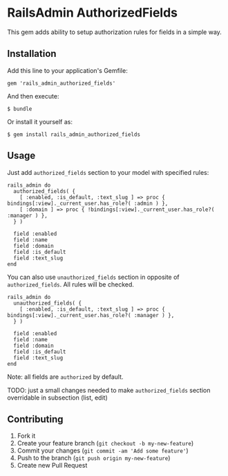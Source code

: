 # RailsAdmin AuthorizedFields

This gem adds ability to setup authorization rules for fields in a simple way.

## Installation

Add this line to your application's Gemfile:

    gem 'rails_admin_authorized_fields'

And then execute:

    $ bundle

Or install it yourself as:

    $ gem install rails_admin_authorized_fields

## Usage

Just add ```authorized_fields``` section to your model with specified rules:

    rails_admin do
      authorized_fields( {
        [ :enabled, :is_default, :text_slug ] => proc { bindings[:view]._current_user.has_role?( :admin ) },
        [ :domain ] => proc { !bindings[:view]._current_user.has_role?( :manager ) },
      } )

      field :enabled
      field :name
      field :domain
      field :is_default
      field :text_slug
    end

You can also use ```unauthorized_fields``` section in opposite of ```authorized_fields```. All rules will be checked.

    rails_admin do
      unauthorized_fields( {
        [ :enabled, :is_default, :text_slug ] => proc { bindings[:view]._current_user.has_role?( :manager ) },
      } )

      field :enabled
      field :name
      field :domain
      field :is_default
      field :text_slug
    end

Note: all fields are ```authorized``` by default.

TODO: just a small changes needed to make ```authorized_fields``` section overridable in subsection (list, edit)

## Contributing

1. Fork it
2. Create your feature branch (`git checkout -b my-new-feature`)
3. Commit your changes (`git commit -am 'Add some feature'`)
4. Push to the branch (`git push origin my-new-feature`)
5. Create new Pull Request

